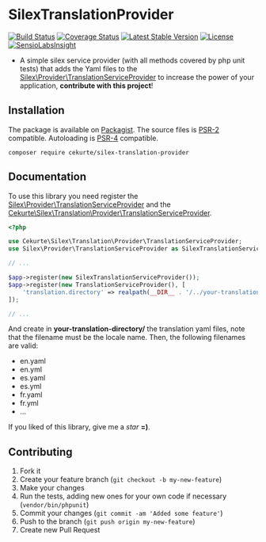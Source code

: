 # SilexTranslationProvider

[![Build Status](https://img.shields.io/travis/jpcercal/silex-translation-provider/master.svg?style=flat-square)](http://travis-ci.org/jpcercal/silex-translation-provider)
[![Coverage Status](https://coveralls.io/repos/jpcercal/silex-translation-provider/badge.svg)](https://coveralls.io/r/jpcercal/silex-translation-provider)
[![Latest Stable Version](https://img.shields.io/packagist/v/cekurte/silex-translation-provider.svg?style=flat-square)](https://packagist.org/packages/cekurte/silex-translation-provider)
[![License](https://img.shields.io/packagist/l/cekurte/silex-translation-provider.svg?style=flat-square)](https://packagist.org/packages/cekurte/silex-translation-provider)
[![SensioLabsInsight](https://insight.sensiolabs.com/projects/49f6bd17-8f56-4887-a254-0ea227fdc30f/mini.png)](https://insight.sensiolabs.com/projects/49f6bd17-8f56-4887-a254-0ea227fdc30f)

- A simple silex service provider (with all methods covered by php unit tests) that adds the Yaml files to the [Silex\Provider\TranslationServiceProvider](https://github.com/silexphp/Silex/blob/1.3/src/Silex/Provider/TranslationServiceProvider.php) to increase the power of your application, **contribute with this project**!

## Installation

The package is available on [Packagist](http://packagist.org/packages/cekurte/silex-translation-provider).
The source files is [PSR-2](https://github.com/php-fig/fig-standards/blob/master/accepted/PSR-2-coding-style-guide.md) compatible.
Autoloading is [PSR-4](https://github.com/php-fig/fig-standards/blob/master/accepted/PSR-4-autoloader.md) compatible.

```shell
composer require cekurte/silex-translation-provider
```

## Documentation

To use this library you need register the [Silex\Provider\TranslationServiceProvider](https://github.com/silexphp/Silex/blob/1.3/src/Silex/Provider/TranslationServiceProvider.php) and the [Cekurte\Silex\Translation\Provider\TranslationServiceProvider](https://github.com/jpcercal/silex-translation-provider/blob/v0.0.1/src/Provider/TranslationServiceProvider.php).

```php
<?php

use Cekurte\Silex\Translation\Provider\TranslationServiceProvider;
use Silex\Provider\TranslationServiceProvider as SilexTranslationServiceProvider;

// ...

$app->register(new SilexTranslationServiceProvider());
$app->register(new TranslationServiceProvider(), [
    'translation.directory' => realpath(__DIR__ . '/../your-translation-directory')
]);

// ...
```

And create in **your-translation-directory/** the translation yaml files, note that the filename must be the locale name. Then, the following filenames are valid:

- en.yaml
- en.yml
- es.yaml
- es.yml
- fr.yaml
- fr.yml
- ...

If you liked of this library, give me a *star* **=)**.

Contributing
------------

1. Fork it
2. Create your feature branch (`git checkout -b my-new-feature`)
3. Make your changes
4. Run the tests, adding new ones for your own code if necessary (`vendor/bin/phpunit`)
5. Commit your changes (`git commit -am 'Added some feature'`)
6. Push to the branch (`git push origin my-new-feature`)
7. Create new Pull Request
